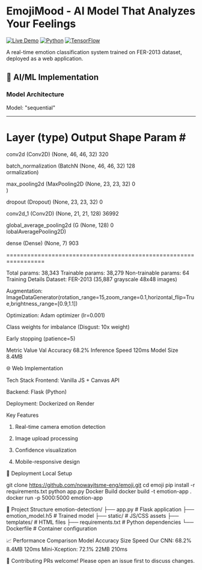 # EmojiMood - AI Model That Analyzes Your Feelings

[![Live Demo](https://img.shields.io/badge/Demo-Live-green)](https://emoji-weex.onrender.com)
[![Python](https://img.shields.io/badge/Python-3.10-blue)](https://python.org)
[![TensorFlow](https://img.shields.io/badge/TensorFlow-2.10-orange)](https://tensorflow.org)

A real-time emotion classification system trained on FER-2013 dataset, deployed as a web application.

## 🧠 AI/ML Implementation

### Model Architecture
Model: "sequential"
_________________________________________________________________
 Layer (type)                Output Shape              Param #   
=================================================================
 conv2d (Conv2D)             (None, 46, 46, 32)        320       
                                                                 
 batch_normalization (BatchN  (None, 46, 46, 32)       128       
 ormalization)                                                   
                                                                 
 max_pooling2d (MaxPooling2D  (None, 23, 23, 32)       0         
 )                                                               
                                                                 
 dropout (Dropout)           (None, 23, 23, 32)        0         
                                                                 
 conv2d_1 (Conv2D)           (None, 21, 21, 128)       36992     
                                                                 
 global_average_pooling2d (G  (None, 128)              0         
 lobalAveragePooling2D)                                          
                                                                 
 dense (Dense)               (None, 7)                 903       
                                                                 
=================================================================

Total params: 38,343
Trainable params: 38,279
Non-trainable params: 64
Training Details
Dataset: FER-2013 (35,887 grayscale 48x48 images)

Augmentation:
ImageDataGenerator(rotation_range=15,zoom_range=0.1,horizontal_flip=True,brightness_range=[0.9,1.1])

Optimization:
Adam optimizer (lr=0.001)

Class weights for imbalance (Disgust: 10x weight)

Early stopping (patience=5)

Metric	Value
Val Accuracy	68.2%
Inference Speed	120ms
Model Size	8.4MB

🌐 Web Implementation

Tech Stack
Frontend: Vanilla JS + Canvas API

Backend: Flask (Python)

Deployment: Dockerized on Render

Key Features
1. Real-time camera emotion detection

2. Image upload processing

3. Confidence visualization

4. Mobile-responsive design

🚀 Deployment
Local Setup

git clone https://github.com/nowayitsme-eng/emoji.git
cd emoji
pip install -r requirements.txt
python app.py
Docker Build
docker build -t emotion-app .
docker run -p 5000:5000 emotion-app

📂 Project Structure
emotion-detection/
├── app.py                # Flask application
├── emotion_model.h5      # Trained model
├── static/               # JS/CSS assets
├── templates/            # HTML files
├── requirements.txt      # Python dependencies
└── Dockerfile            # Container configuration

📈 Performance Comparison
Model	Accuracy	Size	Speed
Our CNN:	68.2%	8.4MB	120ms
Mini-Xception:	72.1%	22MB	210ms

🤝 Contributing
PRs welcome! Please open an issue first to discuss changes.
